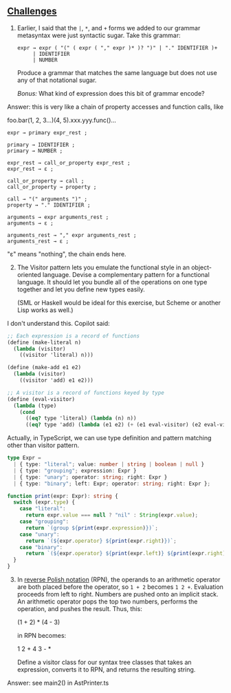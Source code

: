 
## [Challenges](https://craftinginterpreters.com/representing-code.html#challenges)

1. Earlier, I said that the `|`, `*`, and `+` forms we added to our grammar metasyntax were just syntactic sugar. Take this grammar:

	```
    expr → expr ( "(" ( expr ( "," expr )* )? ")" | "." IDENTIFIER )+
         | IDENTIFIER
         | NUMBER
	```

    Produce a grammar that matches the same language but does not use any of that notational sugar.
    
    _Bonus:_ What kind of expression does this bit of grammar encode?


Answer: this is very like a chain of property accesses and function calls, like

foo.bar(1, 2, 3...)(4, 5).xxx.yyy.func()...

```
expr → primary expr_rest ;

primary → IDENTIFIER ;
primary → NUMBER ;

expr_rest → call_or_property expr_rest ;
expr_rest → ε ;

call_or_property → call ;
call_or_property → property ;

call → "(" arguments ")" ;
property → "." IDENTIFIER ;

arguments → expr arguments_rest ;
arguments → ε ;

arguments_rest → "," expr arguments_rest ;
arguments_rest → ε ;
```
"ε" means "nothing", the chain ends here.
    
2. The Visitor pattern lets you emulate the functional style in an object-oriented language. Devise a complementary pattern for a functional language. It should let you bundle all of the operations on one type together and let you define new types easily.
    
    (SML or Haskell would be ideal for this exercise, but Scheme or another Lisp works as well.)

I don't understand this. Copilot said:

```scheme
;; Each expression is a record of functions
(define (make-literal n)
  (lambda (visitor)
    ((visitor 'literal) n)))

(define (make-add e1 e2)
  (lambda (visitor)
    ((visitor 'add) e1 e2)))

;; A visitor is a record of functions keyed by type
(define (eval-visitor)
  (lambda (type)
    (cond
      ((eq? type 'literal) (lambda (n) n))
      ((eq? type 'add) (lambda (e1 e2) (+ (e1 eval-visitor) (e2 eval-visitor))))))
```

Actually, in TypeScript, we can use type definition and pattern matching other than visitor pattern.

```typescript
type Expr =
  | { type: "literal"; value: number | string | boolean | null }
  | { type: "grouping"; expression: Expr }
  | { type: "unary"; operator: string; right: Expr }
  | { type: "binary"; left: Expr; operator: string; right: Expr };

function print(expr: Expr): string {
  switch (expr.type) {
    case "literal":
      return expr.value === null ? "nil" : String(expr.value);
    case "grouping":
      return `(group ${print(expr.expression)})`;
    case "unary":
      return `(${expr.operator} ${print(expr.right)})`;
    case "binary":
      return `(${expr.operator} ${print(expr.left)} ${print(expr.right)})`;
  }
}
```


3. In [reverse Polish notation](https://en.wikipedia.org/wiki/Reverse_Polish_notation) (RPN), the operands to an arithmetic operator are both placed before the operator, so `1 + 2` becomes `1 2 +`. Evaluation proceeds from left to right. Numbers are pushed onto an implicit stack. An arithmetic operator pops the top two numbers, performs the operation, and pushes the result. Thus, this:
    
    (1 + 2) * (4 - 3)
    
    in RPN becomes:
    
    1 2 + 4 3 - *
    
    Define a visitor class for our syntax tree classes that takes an expression, converts it to RPN, and returns the resulting string.
    

Answer: see main2() in AstPrinter.ts
